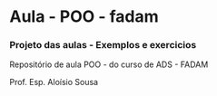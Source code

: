 # Aula - POO - fadam

### Projeto das aulas - Exemplos e exercicios
Repositório de aula POO - do curso de ADS - FADAM

Prof. Esp. Aloísio Sousa

